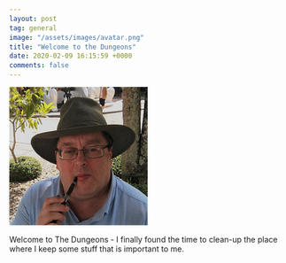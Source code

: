 ```yaml
---
layout: post
tag: general
image: "/assets/images/avatar.png"
title: "Welcome to the Dungeons"
date: 2020-02-09 16:15:59 +0000
comments: false
---
```


![avatar.png](/assets/images/avatar.png)

Welcome to The Dungeons - I finally found the time to clean-up the place where I keep some stuff that is important to me.

